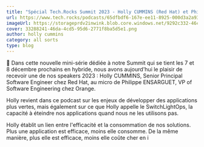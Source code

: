 ```yaml
---
title: "Spécial Tech.Rocks Summit 2023 - Holly CUMMINS (Red Hat) et Philippe ENSARGUET (Orange) - #S05EP31"
url: https://www.tech.rocks/podcasts/65dfbdf6-167e-ee11-8925-000d3a2a93ed/special-tech-rocks-summit-2023-holly-cummins-red-hat-et-philippe-ensarguet-orange--s05ep31
imageUrl: https://storageprdv2inwink.blob.core.windows.net/9292c332-46c7-4882-9e92-7bcd57fe9547/33288241-46da-4cd5-95d6-2771f8ba5d5e1
cover: 33288241-46da-4cd5-95d6-2771f8ba5d5e1.png
author: holly cummins
category: all sorts
type: blog
---
```


🎤  Dans cette nouvelle mini-série dédiée à notre Summit qui se tient les 7 et 8 décembre prochains en hybride, nous avons aujourd'hui le plaisir de recevoir une de nos speakers 2023 : Holly CUMMINS, Senior Principal Software Engineer chez Red Hat, au micro de Philippe ENSARGUET, VP of Software Engineering chez Orange. 

Holly revient dans ce podcast sur les enjeux de développer des applications plus vertes, mais également sur ce que Holly appelle le SwitchLightOps, la capacité à éteindre nos applications quand nous ne les utilisons pas. 

Holly établit un lien entre l'efficacité et la consommation de nos solutions. Plus une application est efficace, moins elle consomme. De la même manière, plus elle est efficace, moins elle coûte cher en i